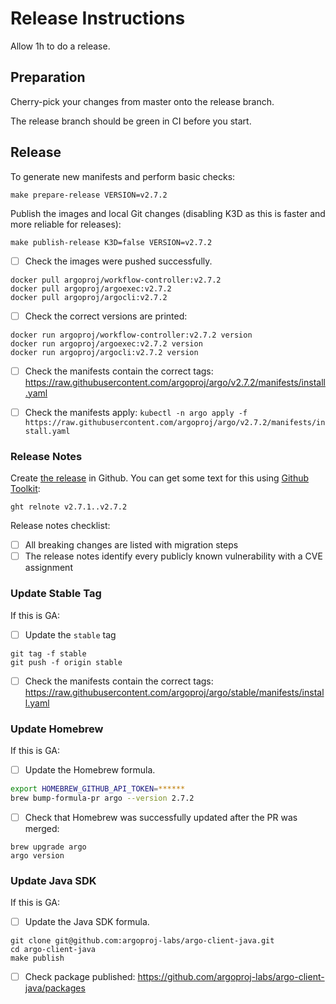 # Release Instructions

Allow 1h to do a release.

## Preparation

Cherry-pick your changes from master onto the release branch.

The release branch should be green in CI before you start.

## Release

To generate new manifests and perform basic checks:

    make prepare-release VERSION=v2.7.2

Publish the images and local Git changes (disabling K3D as this is faster and more reliable for releases):

    make publish-release K3D=false VERSION=v2.7.2
    
* [ ] Check the images were pushed successfully.

```
docker pull argoproj/workflow-controller:v2.7.2
docker pull argoproj/argoexec:v2.7.2
docker pull argoproj/argocli:v2.7.2
```

* [ ] Check the correct versions are printed:

```
docker run argoproj/workflow-controller:v2.7.2 version
docker run argoproj/argoexec:v2.7.2 version
docker run argoproj/argocli:v2.7.2 version
```

* [ ] Check the manifests contain the correct tags: https://raw.githubusercontent.com/argoproj/argo/v2.7.2/manifests/install.yaml

* [ ] Check the manifests apply: `kubectl -n argo apply -f https://raw.githubusercontent.com/argoproj/argo/v2.7.2/manifests/install.yaml`

### Release Notes

Create [the release](https://github.com/argoproj/argo/releases) in Github. You can get some text for this using [Github Toolkit](https://github.com/alexec/github-toolkit):

    ght relnote v2.7.1..v2.7.2

Release notes checklist:

* [ ] All breaking changes are listed with migration steps
* [ ] The release notes identify every publicly known vulnerability with a CVE assignment 

### Update Stable Tag

If this is GA:

* [ ] Update the `stable` tag

```
git tag -f stable
git push -f origin stable
```

* [ ] Check the manifests contain the correct tags: https://raw.githubusercontent.com/argoproj/argo/stable/manifests/install.yaml

### Update Homebrew

If this is GA:

* [ ] Update the Homebrew formula.

```bash
export HOMEBREW_GITHUB_API_TOKEN=******
brew bump-formula-pr argo --version 2.7.2
```

* [ ] Check that Homebrew was successfully updated after the PR was merged:
 
 ```
 brew upgrade argo
 argo version
 ```

### Update Java SDK

If this is GA:

* [ ] Update the Java SDK formula.

```
git clone git@github.com:argoproj-labs/argo-client-java.git
cd argo-client-java
make publish
```

* [ ] Check package published: https://github.com/argoproj-labs/argo-client-java/packages
